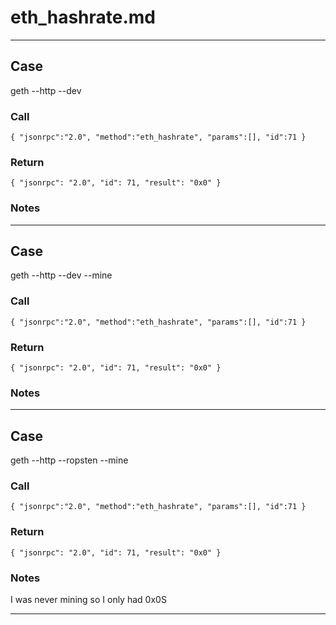 # eth_hashrate.md
---

## Case
  
geth --http --dev  
  
### Call

``
{
	"jsonrpc":"2.0",
	"method":"eth_hashrate",
	"params":[],
	"id":71
}
`` 

### Return

``
{
    "jsonrpc": "2.0",
    "id": 71,
    "result": "0x0"
}
``

### Notes

 
 
---
## Case
  
geth --http --dev --mine

  
### Call

``
{
	"jsonrpc":"2.0",
	"method":"eth_hashrate",
	"params":[],
	"id":71
}
`` 

### Return

``
{
    "jsonrpc": "2.0",
    "id": 71,
    "result": "0x0"
}
``

### Notes

 
 
---
## Case
  
geth --http --ropsten --mine
  
### Call

``
{
	"jsonrpc":"2.0",
	"method":"eth_hashrate",
	"params":[],
	"id":71
}
`` 

### Return

``
{
    "jsonrpc": "2.0",
    "id": 71,
    "result": "0x0"
}
``

### Notes

I was never mining so I only had 0x0S
 
---

